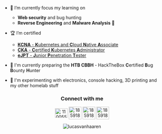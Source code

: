 - :pushpin: I’m currently focus my learning on 
  - **Web security** and bug hunting
  - **Reverse Engineering** and **Malware Analysis** :hot_face:

- :trophy: I’m certified
  - [**KCNA** - **K**ubernetes and **C**loud **N**ative **A**ssociate](https://www.credly.com/badges/c9f39185-8ce0-49a9-8149-552a12a427d9/public_url)
  - [**CKA** - **C**ertified **K**ubernetes **A**dministrator](https://www.credly.com/badges/2de10599-780b-4fdc-bb96-010e23e6ab31/public_url)
  - [**eJPT** - **J**unior **P**enetration **T**ester](https://my.ine.com/certificate/d8dfcc2a-8790-4254-a5c8-aa797239a363)

- 🔭 I'm currently preparing the **HTB CBBH** - HackTheBox **C**ertified **B**ug **B**ounty **H**unter

- 🧪 I'm experimenting with electronics, console hacking, 3D printing and my other homelab stuff


<div align="center">
<h3 align="center">Connect with me</h3>
<p align="center">
<a href="https://stackoverflow.com/users/11005559" target="blank"><img align="center" src="https://raw.githubusercontent.com/rahuldkjain/github-profile-readme-generator/master/src/images/icons/Social/stack-overflow.svg" alt="11005559" height="30" width="40" /></a>
<a href="https://app.hackthebox.com/profile/185918" target="blank"><img align="center" src="https://app.hackthebox.com/images/HTB-favicon/favicon-32x32.png" alt="185918" width="40" /></a>
<a href="https://www.root-me.org/vhash" target="blank"><img align="center" src="https://www.root-me.org/IMG/logo/siteon0.svg?1637496509" alt="185918" width="40" /></a>
<a href="https://ozint.eu/ozinter/7834/" target="blank"><img align="center" src="https://media.licdn.com/dms/image/C4D0BAQEeapjRmGEU1Q/company-logo_200_200/0/1672208690374?e=1689811200&v=beta&t=Xjx7aNro1kfqjyiXglbD4j-M3FXmHBToAsVTOcwcEQI" alt="185918" width="40" /></a>
</p>
</div>

<p align="center"><img align="center" src="https://github-readme-stats.vercel.app/api?username=lucasvanhaaren&show_icons=true&locale=en" alt="lucasvanhaaren" /></p>
